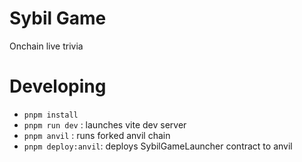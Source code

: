 # Sybil Game

Onchain live trivia


# Developing
- `pnpm install`
- `pnpm run dev` : launches vite dev server
- `pnpm anvil` : runs forked anvil chain
- `pnpm deploy:anvil`: deploys SybilGameLauncher contract to anvil
